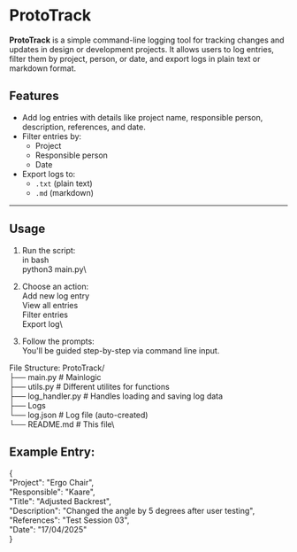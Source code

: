 # ProtoTrack

**ProtoTrack** is a simple command-line logging tool for tracking changes and updates in design or development projects. It allows users to log entries, filter them by project, person, or date, and export logs in plain text or markdown format.

## Features

- Add log entries with details like project name, responsible person, description, references, and date.
- Filter entries by:
  - Project
  - Responsible person
  - Date
- Export logs to:
  - `.txt` (plain text)
  - `.md` (markdown)

---

## Usage

1. Run the script:\
   in bash \
   python3 main.py\

2. Choose an action:\
    Add new log entry\
    View all entries\
    Filter entries\
    Export log\


3. Follow the prompts:\
   You'll be guided step-by-step via command line input.


File Structure: 
ProtoTrack/\
├── main.py            # Mainlogic\
├── utils.py           # Different utilites for functions\
├── log_handler.py     # Handles loading and saving log data\
├── Logs               \
    └── log.json       # Log file (auto-created)\
└── README.md          # This file\


## Example Entry:

{\
  "Project": "Ergo Chair",\
  "Responsible": "Kaare",\
  "Title": "Adjusted Backrest",\
  "Description": "Changed the angle by 5 degrees after user testing",\
  "References": "Test Session 03",\
  "Date": "17/04/2025"\
}
